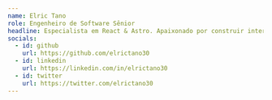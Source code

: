 ```yaml
---
name: Elric Tano
role: Engenheiro de Software Sênior
headline: Especialista em React & Astro. Apaixonado por construir interfaces rápidas, modernas e elegantes.
socials:
  - id: github
    url: https://github.com/elrictano30
  - id: linkedin
    url: https://linkedin.com/in/elrictano30
  - id: twitter
    url: https://twitter.com/elrictano30
---
```

